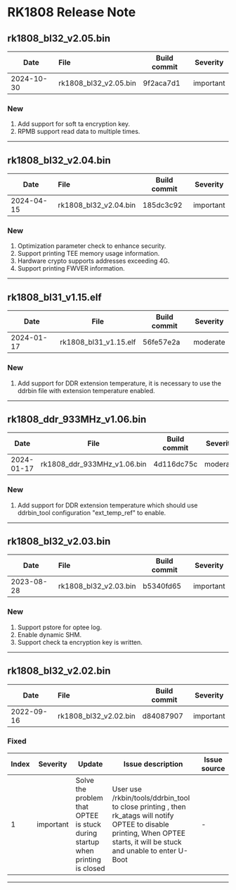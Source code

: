 # RK1808 Release Note

## rk1808_bl32_v2.05.bin

| Date       | File                  | Build commit | Severity  |
| ---------- | :-------------------- | ------------ | --------- |
| 2024-10-30 | rk1808_bl32_v2.05.bin | 9f2aca7d1    | important |

### New

1. Add support for soft ta encryption key.
2. RPMB support read data to multiple times.

------

## rk1808_bl32_v2.04.bin

| Date       | File                  | Build commit | Severity  |
| ---------- | :-------------------- | ------------ | --------- |
| 2024-04-15 | rk1808_bl32_v2.04.bin | 185dc3c92    | important |

### New

1. Optimization parameter check to enhance security.
2. Support printing TEE memory usage information.
2. Hardware crypto supports addresses exceeding 4G.
3. Support printing FWVER information.

------

## rk1808_bl31_v1.15.elf

| Date       | File                  | Build commit | Severity |
| ---------- | --------------------- | ------------ | -------- |
| 2024-01-17 | rk1808_bl31_v1.15.elf | 56fe57e2a    | moderate |

### New

1. Add support for DDR extension temperature, it is necessary to use the ddrbin file with extension temperature enabled.

------

## rk1808_ddr_933MHz_v1.06.bin

| Date       | File                        | Build commit | Severity |
| ---------- | --------------------------- | ------------ | -------- |
| 2024-01-17 | rk1808_ddr_933MHz_v1.06.bin | 4d116dc75c   | moderate |

### New

1. Add support for DDR extension temperature which should use ddrbin_tool configuration "ext_temp_ref" to enable.

------

## rk1808_bl32_v2.03.bin

| Date       | File                  | Build commit | Severity  |
| ---------- | :-------------------- | ------------ | --------- |
| 2023-08-28 | rk1808_bl32_v2.03.bin | b5340fd65    | important |

### New

1. Support pstore for optee log.
2. Enable dynamic SHM.
3. Support check ta encryption key is written.

------

## rk1808_bl32_v2.02.bin

| Date       | File                  | Build commit | Severity  |
| ---------- | :-------------------- | ------------ | --------- |
| 2022-09-16 | rk1808_bl32_v2.02.bin | d84087907    | important |

### Fixed

| Index | Severity  | Update                                                       | Issue description                                            | Issue source |
| ----- | --------- | ------------------------------------------------------------ | ------------------------------------------------------------ | ------------ |
| 1     | important | Solve the problem that OPTEE is stuck during startup when printing is closed | User use /rkbin/tools/ddrbin_tool to close printing ,  then rk_atags will notify OPTEE to disable printing, When OPTEE starts, it will be stuck and unable to enter U-Boot | -            |

------
